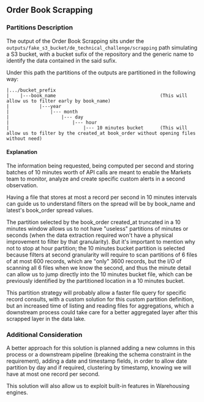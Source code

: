 ## Order Book Scrapping

### Partitions Description

The output of the Order Book Scrapping sits under the ```outputs/fake_s3_bucket/de_technical_challenge/scrapping``` path
simulating a S3 bucket, with a bucket sufix of the repository and the generic name to identify the data contained 
in the said sufix.

Under this path the partitions of the outputs are partitioned in the following way:

```
|.../bucket_prefix
|    |---book_name                                      (This will allow us to filter early by book_name)
|           |---year
|               |--- month
|                   |--- day
|                       |--- hour
|                           |--- 10 minutes bucket      (This will allow us to filter by the created_at book_order without opening files without need)
```

#### Explanation

The information being requested, being computed per second and storing batches of 10 minutes worth of API calls
are meant to enable the Markets team to monitor, analyze and create specific custom alerts in a second observation.

Having a file that stores at most a record per second in 10 minutes intervals can guide us to understand filters on the 
spread will be by book_name and latest's book_order spread values.

The partition selected by the book_order created_at truncated in a 10 minutes window allows us to not have "useless"
partitions of minutes or seconds (when the data extraction required won't have a physical improvement to filter by that
granularity). But it's important to mention why not to stop at hour partition; the 10 minutes bucket partition is
selected because filters at second granularity will require to scan partitions of 6 files of at most 600 records, 
which are "only" 3600 records, but the I/O of scanning all 6 files when we know the second, and thus the minute detail
can allow us to jump directly into the 10 minutes bucket file, which can be previously identified by the partitioned location
in a 10 minutes bucket.

This partition strategy will probably allow a faster file query for specific record consults, with a custom solution for 
this custom partition definition, but an increased time of listing and reading files for aggregations, which a 
downstream process could take care for a better aggregated layer after this scrapped layer in the data lake. 

### Additional Consideration

A better approach for this solution is planned adding a new columns in this process or a downstream pipeline
(breaking the schema constraint in the requirement), adding a date and timestamp fields, in order to allow date 
partition by day and if required, clustering by timestamp, knowing we will have at most one record per second.

This solution will also allow us to exploit built-in features in Warehousing engines.
